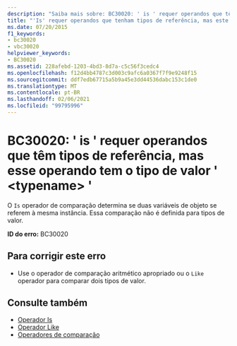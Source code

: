 ```yaml
---
description: "Saiba mais sobre: BC30020: ' is ' requer operandos que têm tipos de referência, mas esse operando tem o tipo de valor '<typename>"
title: "'Is' requer operandos que tenham tipos de referência, mas este operando tem o tipo de valor '<typename>'"
ms.date: 07/20/2015
f1_keywords:
- bc30020
- vbc30020
helpviewer_keywords:
- BC30020
ms.assetid: 228afebd-1203-4bd3-8d7a-c5c56f3cedc4
ms.openlocfilehash: f12d4bb4787c3d003c9afc6a0367f7f9e9248f15
ms.sourcegitcommit: ddf7edb67715a5b9a45e3dd44536dabc153c1de0
ms.translationtype: MT
ms.contentlocale: pt-BR
ms.lasthandoff: 02/06/2021
ms.locfileid: "99795996"
---
```

# <a name="bc30020-is-requires-operands-that-have-reference-types-but-this-operand-has-the-value-type-typename"></a>BC30020: ' is ' requer operandos que têm tipos de referência, mas esse operando tem o tipo de valor ' \<typename> '

O `Is` operador de comparação determina se duas variáveis de objeto se referem à mesma instância. Essa comparação não é definida para tipos de valor.

 **ID do erro:** BC30020

## <a name="to-correct-this-error"></a>Para corrigir este erro

- Use o operador de comparação aritmético apropriado ou o `Like` operador para comparar dois tipos de valor.

## <a name="see-also"></a>Consulte também

- [Operador Is](../operators/is-operator.md)
- [Operador Like](../operators/like-operator.md)
- [Operadores de comparação](../operators/comparison-operators.md)
